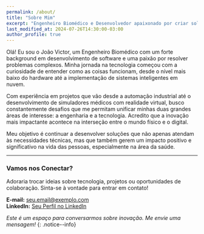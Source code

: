 ```yaml
---
permalink: /about/
title: "Sobre Mim"
excerpt: "Engenheiro Biomédico e Desenvolvedor apaixonado por criar soluções de ponta a ponta que unem hardware, software e inteligência artificial."
last_modified_at: 2024-07-26T14:30:00-03:00
author_profile: true
---
```


Olá! Eu sou o João Victor, um Engenheiro Biomédico com um forte background em desenvolvimento de software e uma paixão por resolver problemas complexos. Minha jornada na tecnologia começou com a curiosidade de entender como as coisas funcionam, desde o nível mais baixo do hardware até a implementação de sistemas inteligentes em nuvem.

Com experiência em projetos que vão desde a automação industrial até o desenvolvimento de simuladores médicos com realidade virtual, busco constantemente desafios que me permitam unificar minhas duas grandes áreas de interesse: a engenharia e a tecnologia. Acredito que a inovação mais impactante acontece na interseção entre o mundo físico e o digital.

Meu objetivo é continuar a desenvolver soluções que não apenas atendam às necessidades técnicas, mas que também gerem um impacto positivo e significativo na vida das pessoas, especialmente na área da saúde.

---

### Vamos nos Conectar?

Adoraria trocar ideias sobre tecnologia, projetos ou oportunidades de colaboração. Sinta-se à vontade para entrar em contato!

<i class="fas fa-envelope"></i> **E-mail:** [seu.email@exemplo.com](mailto:tecnicomecjoaorangel@gmail.com)  
<i class="fab fa-linkedin"></i> **LinkedIn:** [Seu Perfil no LinkedIn](https://www.linkedin.com/in/jo%C3%A3o-victor-de-carvalho-rangel-280635242/)

*Este é um espaço para conversarmos sobre inovação. Me envie uma mensagem!*
{: .notice--info} 